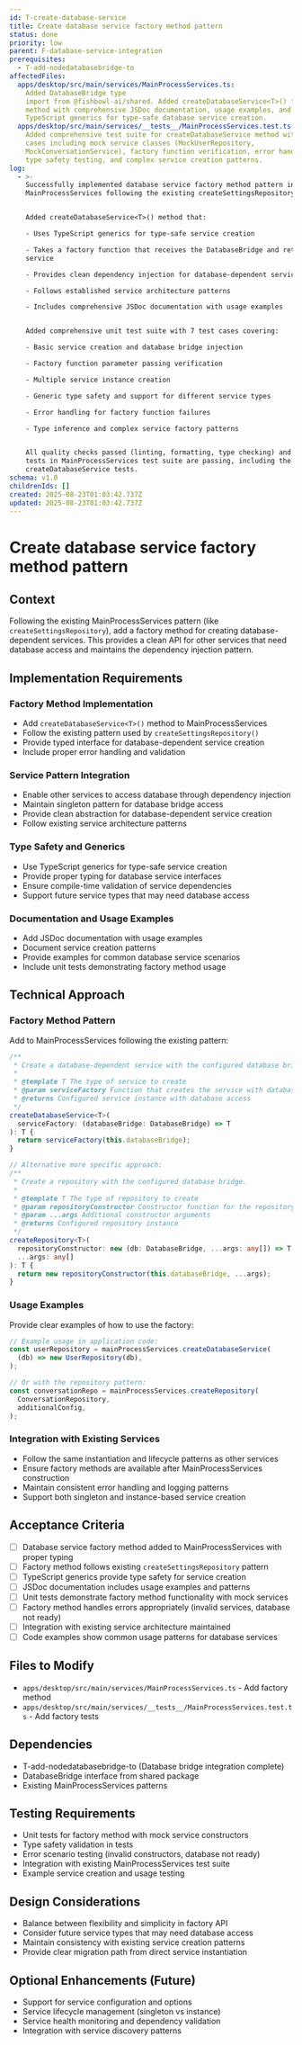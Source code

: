 ```yaml
---
id: T-create-database-service
title: Create database service factory method pattern
status: done
priority: low
parent: F-database-service-integration
prerequisites:
  - T-add-nodedatabasebridge-to
affectedFiles:
  apps/desktop/src/main/services/MainProcessServices.ts:
    Added DatabaseBridge type
    import from @fishbowl-ai/shared. Added createDatabaseService<T>() factory
    method with comprehensive JSDoc documentation, usage examples, and
    TypeScript generics for type-safe database service creation.
  apps/desktop/src/main/services/__tests__/MainProcessServices.test.ts:
    Added comprehensive test suite for createDatabaseService method with 7 test
    cases including mock service classes (MockUserRepository,
    MockConversationService), factory function verification, error handling,
    type safety testing, and complex service creation patterns.
log:
  - >-
    Successfully implemented database service factory method pattern in
    MainProcessServices following the existing createSettingsRepository pattern.


    Added createDatabaseService<T>() method that:

    - Uses TypeScript generics for type-safe service creation

    - Takes a factory function that receives the DatabaseBridge and returns the
    service

    - Provides clean dependency injection for database-dependent services

    - Follows established service architecture patterns

    - Includes comprehensive JSDoc documentation with usage examples


    Added comprehensive unit test suite with 7 test cases covering:

    - Basic service creation and database bridge injection

    - Factory function parameter passing verification

    - Multiple service instance creation

    - Generic type safety and support for different service types

    - Error handling for factory function failures

    - Type inference and complex service factory patterns


    All quality checks passed (linting, formatting, type checking) and all 25
    tests in MainProcessServices test suite are passing, including the new
    createDatabaseService tests.
schema: v1.0
childrenIds: []
created: 2025-08-23T01:03:42.737Z
updated: 2025-08-23T01:03:42.737Z
---
```


# Create database service factory method pattern

## Context

Following the existing MainProcessServices pattern (like `createSettingsRepository`), add a factory method for creating database-dependent services. This provides a clean API for other services that need database access and maintains the dependency injection pattern.

## Implementation Requirements

### Factory Method Implementation

- Add `createDatabaseService<T>()` method to MainProcessServices
- Follow the existing pattern used by `createSettingsRepository()`
- Provide typed interface for database-dependent service creation
- Include proper error handling and validation

### Service Pattern Integration

- Enable other services to access database through dependency injection
- Maintain singleton pattern for database bridge access
- Provide clean abstraction for database-dependent service creation
- Follow existing service architecture patterns

### Type Safety and Generics

- Use TypeScript generics for type-safe service creation
- Provide proper typing for database service interfaces
- Ensure compile-time validation of service dependencies
- Support future service types that may need database access

### Documentation and Usage Examples

- Add JSDoc documentation with usage examples
- Document service creation patterns
- Provide examples for common database service scenarios
- Include unit tests demonstrating factory method usage

## Technical Approach

### Factory Method Pattern

Add to MainProcessServices following the existing pattern:

```typescript
/**
 * Create a database-dependent service with the configured database bridge.
 *
 * @template T The type of service to create
 * @param serviceFactory Function that creates the service with database dependency
 * @returns Configured service instance with database access
 */
createDatabaseService<T>(
  serviceFactory: (databaseBridge: DatabaseBridge) => T
): T {
  return serviceFactory(this.databaseBridge);
}

// Alternative more specific approach:
/**
 * Create a repository with the configured database bridge.
 *
 * @template T The type of repository to create
 * @param repositoryConstructor Constructor function for the repository
 * @param ...args Additional constructor arguments
 * @returns Configured repository instance
 */
createRepository<T>(
  repositoryConstructor: new (db: DatabaseBridge, ...args: any[]) => T,
  ...args: any[]
): T {
  return new repositoryConstructor(this.databaseBridge, ...args);
}
```

### Usage Examples

Provide clear examples of how to use the factory:

```typescript
// Example usage in application code:
const userRepository = mainProcessServices.createDatabaseService(
  (db) => new UserRepository(db),
);

// Or with the repository pattern:
const conversationRepo = mainProcessServices.createRepository(
  ConversationRepository,
  additionalConfig,
);
```

### Integration with Existing Services

- Follow the same instantiation and lifecycle patterns as other services
- Ensure factory methods are available after MainProcessServices construction
- Maintain consistent error handling and logging patterns
- Support both singleton and instance-based service creation

## Acceptance Criteria

- [ ] Database service factory method added to MainProcessServices with proper typing
- [ ] Factory method follows existing `createSettingsRepository` pattern
- [ ] TypeScript generics provide type safety for service creation
- [ ] JSDoc documentation includes usage examples and patterns
- [ ] Unit tests demonstrate factory method functionality with mock services
- [ ] Factory method handles errors appropriately (invalid services, database not ready)
- [ ] Integration with existing service architecture maintained
- [ ] Code examples show common usage patterns for database services

## Files to Modify

- `apps/desktop/src/main/services/MainProcessServices.ts` - Add factory method
- `apps/desktop/src/main/services/__tests__/MainProcessServices.test.ts` - Add factory tests

## Dependencies

- T-add-nodedatabasebridge-to (Database bridge integration complete)
- DatabaseBridge interface from shared package
- Existing MainProcessServices patterns

## Testing Requirements

- Unit tests for factory method with mock service constructors
- Type safety validation in tests
- Error scenario testing (invalid constructors, database not ready)
- Integration with existing MainProcessServices test suite
- Example service creation and usage testing

## Design Considerations

- Balance between flexibility and simplicity in factory API
- Consider future service types that may need database access
- Maintain consistency with existing service creation patterns
- Provide clear migration path from direct service instantiation

## Optional Enhancements (Future)

- Support for service configuration and options
- Service lifecycle management (singleton vs instance)
- Service health monitoring and dependency validation
- Integration with service discovery patterns
